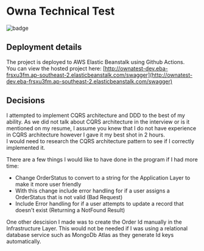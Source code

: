 # Owna Technical Test
![badge](https://github.com/samofwise/OwnaTechnical/actions/workflows/actions.yml/badge.svg)
  
## Deployment details
The project is deployed to AWS Elastic Beanstalk using Github Actions.\
You can view the hosted project here: [http://ownatest-dev.eba-frsxu3fm.ap-southeast-2.elasticbeanstalk.com/swagger](http://ownatest-dev.eba-frsxu3fm.ap-southeast-2.elasticbeanstalk.com/swagger)

## Decisions
I attempted to implement CQRS architecture and DDD to the best of my ability. As we did not talk about CQRS architecture in the interview or is it mentioned on my resume, I assume you knew that I do not have experience in CQRS architecture however I gave it my best shot in 2 hours.\
I would need to research the CQRS architecture pattern to see if I correctly implemented it.

There are a few things I would like to have done in the program if I had more time:

- Change OrderStatus to convert to a string for the Application Layer to make it more user friendly
- With this change include error handling for if a user assigns a OrderStatus that is not valid (Bad Request)
- Include Error handling for if a user attempts to update a record that doesn't exist (Returning a NotFound Result)

One other descision I made was to create the Order Id manually in the Infrastructure Layer. This would not be needed if I was using a relational database service such as MongoDb Atlas as they generate Id keys automatically.
